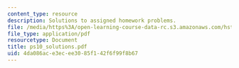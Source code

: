```yaml
---
content_type: resource
description: Solutions to assigned homework problems.
file: /media/https%3A/open-learning-course-data-rc.s3.amazonaws.com/hst-542j-quantitative-physiology-organ-transport-systems-spring-2004/4da086ace3ecee3085f142f6f99f8b67_ps10_solutions.pdf
file_type: application/pdf
resourcetype: Document
title: ps10_solutions.pdf
uid: 4da086ac-e3ec-ee30-85f1-42f6f99f8b67
---
```

